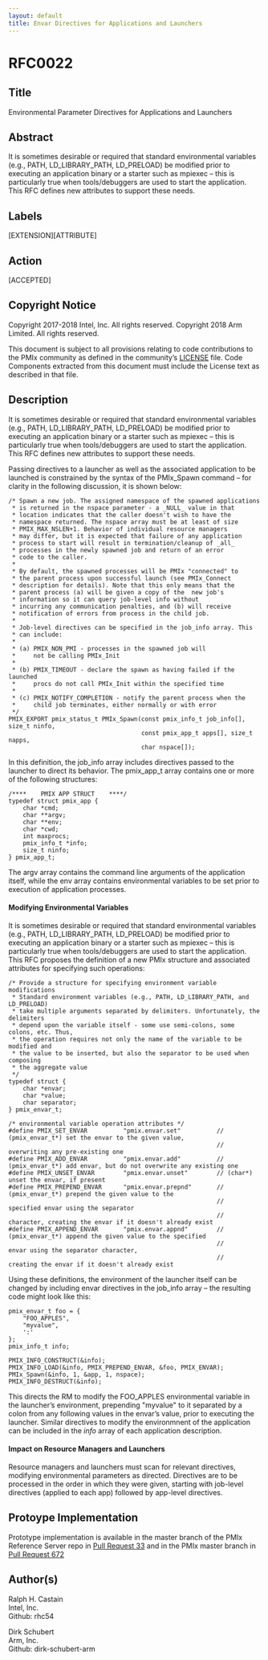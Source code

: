 ```yaml
---
layout: default
title: Envar Directives for Applications and Launchers
---
```


RFC0022
=======

Title
-----

Environmental Parameter Directives for Applications and Launchers

Abstract
--------

It is sometimes desirable or required that standard environmental
variables (e.g., PATH, LD\_LIBRARY\_PATH, LD\_PRELOAD) be modified prior
to executing an application binary or a starter such as mpiexec – this
is particularly true when tools/debuggers are used to start the
application. This RFC defines new attributes to support these needs.

Labels
------

\[EXTENSION\]\[ATTRIBUTE\]

Action
------

\[ACCEPTED\]

Copyright Notice
----------------

Copyright 2017-2018 Intel, Inc. All rights reserved. Copyright 2018 Arm
Limited. All rights reserved.

This document is subject to all provisions relating to code
contributions to the PMIx community as defined in the community’s
[LICENSE](https://github.com/pmix/RFCs/tree/master/LICENSE) file. Code
Components extracted from this document must include the License text as
described in that file.

Description
-----------

It is sometimes desirable or required that standard environmental
variables (e.g., PATH, LD\_LIBRARY\_PATH, LD\_PRELOAD) be modified prior
to executing an application binary or a starter such as mpiexec – this
is particularly true when tools/debuggers are used to start the
application. This RFC defines new attributes to support these needs.

Passing directives to a launcher as well as the associated application
to be launched is constrained by the syntax of the PMIx\_Spawn command –
for clarity in the following discussion, it is shown below:

    /* Spawn a new job. The assigned namespace of the spawned applications
     * is returned in the nspace parameter - a _NULL_ value in that
     * location indicates that the caller doesn't wish to have the
     * namespace returned. The nspace array must be at least of size
     * PMIX_MAX_NSLEN+1. Behavior of individual resource managers
     * may differ, but it is expected that failure of any application
     * process to start will result in termination/cleanup of _all_
     * processes in the newly spawned job and return of an error
     * code to the caller.
     *
     * By default, the spawned processes will be PMIx "connected" to
     * the parent process upon successful launch (see PMIx_Connect
     * description for details). Note that this only means that the
     * parent process (a) will be given a copy of the  new job's
     * information so it can query job-level info without
     * incurring any communication penalties, and (b) will receive
     * notification of errors from process in the child job.
     *
     * Job-level directives can be specified in the job_info array. This
     * can include:
     *
     * (a) PMIX_NON_PMI - processes in the spawned job will
     *     not be calling PMIx_Init
     *
     * (b) PMIX_TIMEOUT - declare the spawn as having failed if the launched
     *     procs do not call PMIx_Init within the specified time
     *
     * (c) PMIX_NOTIFY_COMPLETION - notify the parent process when the
     *     child job terminates, either normally or with error
     */
    PMIX_EXPORT pmix_status_t PMIx_Spawn(const pmix_info_t job_info[], size_t ninfo,
                                         const pmix_app_t apps[], size_t napps,
                                         char nspace[]);

In this definition, the job\_info array includes directives passed to
the launcher to direct its behavior. The pmix\_app\_t array contains one
or more of the following structures:

    /****    PMIX APP STRUCT    ****/
    typedef struct pmix_app {
        char *cmd;
        char **argv;
        char **env;
        char *cwd;
        int maxprocs;
        pmix_info_t *info;
        size_t ninfo;
    } pmix_app_t;

The argv array contains the command line arguments of the application
itself, while the env array contains environmental variables to be set
prior to execution of application processes.

#### Modifying Environmental Variables

It is sometimes desirable or required that standard environmental
variables (e.g., PATH, LD\_LIBRARY\_PATH, LD\_PRELOAD) be modified prior
to executing an application binary or a starter such as mpiexec – this
is particularly true when tools/debuggers are used to start the
application. This RFC proposes the definition of a new PMIx structure
and associated attributes for specifying such operations:

    /* Provide a structure for specifying environment variable modifications
     * Standard environment variables (e.g., PATH, LD_LIBRARY_PATH, and LD_PRELOAD)
     * take multiple arguments separated by delimiters. Unfortunately, the delimiters
     * depend upon the variable itself - some use semi-colons, some colons, etc. Thus,
     * the operation requires not only the name of the variable to be modified and
     * the value to be inserted, but also the separator to be used when composing
     * the aggregate value
     */
    typedef struct {
        char *envar;
        char *value;
        char separator;
    } pmix_envar_t;

    /* environmental variable operation attributes */
    #define PMIX_SET_ENVAR          "pmix.envar.set"          // (pmix_envar_t*) set the envar to the given value,
                                                              //                 overwriting any pre-existing one
    #define PMIX_ADD_ENVAR          "pmix.envar.add"          // (pmix_envar_t*) add envar, but do not overwrite any existing one
    #define PMIX_UNSET_ENVAR        "pmix.envar.unset"        // (char*) unset the envar, if present
    #define PMIX_PREPEND_ENVAR      "pmix.envar.prepnd"       // (pmix_envar_t*) prepend the given value to the
                                                              //                 specified envar using the separator
                                                              //                 character, creating the envar if it doesn't already exist
    #define PMIX_APPEND_ENVAR       "pmix.envar.appnd"        // (pmix_envar_t*) append the given value to the specified
                                                              //                 envar using the separator character,
                                                              //                 creating the envar if it doesn't already exist

Using these definitions, the environment of the launcher itself can be
changed by including envar directives in the job\_info array – the
resulting code might look like this:

    pmix_envar_t foo = {
        "FOO_APPLES",
        "myvalue",
        ':'
    };
    pmix_info_t info;

    PMIX_INFO_CONSTRUCT(&info);
    PMIX_INFO_LOAD(&info, PMIX_PREPEND_ENVAR, &foo, PMIX_ENVAR);
    PMIx_Spawn(&info, 1, &app, 1, nspace);
    PMIX_INFO_DESTRUCT(&info);

This directs the RM to modify the FOO\_APPLES environmental variable in
the launcher’s environment, prepending "myvalue" to it separated by a
colon from any following values in the envar’s value, prior to executing
the launcher. Similar directives to modify the environmnent of the
application can be included in the *info* array of each application
description.

#### Impact on Resource Managers and Launchers

Resource managers and launchers must scan for relevant directives,
modifying environmental parameters as directed. Directives are to be
processed in the order in which they were given, starting with job-level
directives (applied to each app) followed by app-level directives.

Protoype Implementation
-----------------------

Prototype implementation is available in the master branch of the PMIx
Reference Server repo in [Pull Request
33](https://github.com/pmix/pmix-reference-server/pull/33) and in the
PMIx master branch in [Pull Request
672](https://github.com/pmix/pmix/pull/672)

Author(s)
---------

Ralph H. Castain  
Intel, Inc.  
Github: rhc54

Dirk Schubert  
Arm, Inc.  
Github: dirk-schubert-arm

